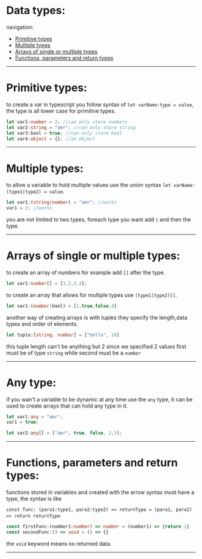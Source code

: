 # Data types:

navigation:

- [Primitive types](#primitive-types)
- [Multiple types](#multiple-types)
- [Arrays of single or multiple types](#arrays-of-single-or-multiple-types)
- [Functions, parameters and return types](#functions-parameters-and-return-types)

---

# Primitive types:

to create a var in typescript you follow syntax of `let varName:type = value`, the type is all lower case for primitive types.

```typescript
let var1:number = 2; //can only store numbers
let var2:string = "amr"; //can only store string
let var3:bool = true; //can only store bool
let var4:object = {}; //an object
```


---
# Multiple types:

to allow a variable to hold multiple values use the union syntax `let varName:(type1|type2) = value`.

```typescript
let var1:(string|number) = "amr"; //works
var1 = 2; //works
```

you are not limited to two types, foreach type you want add `|` and then the type.

---

# Arrays of single or multiple types:

to create an array of numbers for example add `[]` after the type.

```typescript
let var1:number[] = [1,2,3,4];
```

to create an array that allows for multiple types use `(type1|type2)[]`.

```typescript
let var1:(number|bool) = [1,true,false,4]
```

another way of creating arrays is with tuples they specify the length,data types and order of elements.

```typescript
let tuple:[string, number] = ["hello", 10]
```

this tuple length can't be anything but 2 since we specified 2 values first must be of type `string` while second must be a `number`

---

# Any type:

if you wan't a variable to be dynamic at any time use the `any` type, it can be used to create arrays that can hold any type in it.

```typescript
let var1:any = "amr";
var1 = true;

let var2:any[] = ["amr", true, false, 2,3];

```

---

# Functions, parameters and return types:

functions stored in variables and created with the arrow syntax must have a type, the syntax is like

`const func: (para1:type1, para2:type2) => returnType = (para1, para2) => return returnType`.

```typescript
const firstFunc:(number1:number) => number = (number1) => {return 1}
const secondFunc:() => void = () => {}
```

the `void` keyword means no returned data.

---

